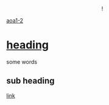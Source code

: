 
<p align="center">!

  [aoa1-2](https://user-images.githubusercontent.com/110150470/181589071-aaaec253-85cd-4520-b17e-f460f4313a9e.jpg)

  # [heading](www.google.com)

  some words

  ## sub heading

  [link](www.google.com)

</p>

